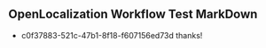 ## OpenLocalization Workflow Test MarkDown
* c0f37883-521c-47b1-8f18-f607156ed73d thanks!

<!--HONumber=Jul16_HO3-->


